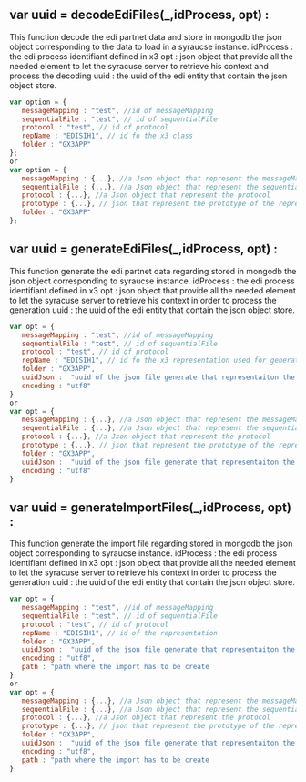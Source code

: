 ## var uuid = decodeEdiFiles(_,idProcess, opt) :
This function decode the edi partnet data and store in mongodb the json object corresponding to the data to load in a syraucse instance.
idProcess : the edi process identifiant defined in x3
opt : json object that provide all the needed element to let the syracuse server to retrieve his context and process the decoding
uuid : the uuid of the edi entity that contain the json object store.
```javascript
var option = {
   messageMapping : "test", //id of messageMapping
   sequentialFile : "test", // id of sequentialFile
   protocol : "test", // id of protocol
   repName : "EDISIH1", // id fo the x3 class
   folder : "GX3APP"
};
or
var option = {
   messageMapping : {...}, //a Json object that represent the messageMapping
   sequentialFile : {...}, //a Json object that represent the sequential File
   protocol : {...}, //a Json object that represent the protocol
   prototype : {...}, // json that represent the prototype of the representation
   folder : "GX3APP"
};
```
## var uuid = generateEdiFiles(_,idProcess, opt) :
This function generate the edi partnet data regarding stored in mongodb the json object corresponding to syraucse instance.
idProcess : the edi process identifiant defined in x3
opt : json object that provide all the needed element to let the syracuse server to retrieve his context in order to process the generation
uuid : the uuid of the edi entity that contain the json object store.
```javascript
var opt = {
   messageMapping : "test", //id of messageMapping
   sequentialFile : "test", // id of sequentialFile
   protocol : "test", // id of protocol
   repName : "EDISIH1", // id fo the x3 representation used for generation
   folder : "GX3APP",
   uuidJson :  "uuid of the json file generate that representaiton the representation",
   encoding : "utf8"
}
or
var opt = {
   messageMapping : {...}, //a Json object that represent the messageMapping
   sequentialFile : {...}, //a Json object that represent the sequential File
   protocol : {...}, //a Json object that represent the protocol
   prototype : {...}, // json that represent the prototype of the representation
   folder : "GX3APP",
   uuidJson :  "uuid of the json file generate that representaiton the representation",
   encoding : "utf8"
}
```
## var uuid = generateImportFiles(_,idProcess, opt) :
This function generate the import file regarding  stored in mongodb the json object corresponding to syraucse instance.
idProcess : the edi process identifiant defined in x3
opt : json object that provide all the needed element to let the syracuse server to retrieve his context in order to process the generation
uuid : the uuid of the edi entity that contain the json object store.
```javascript
var opt = {
   messageMapping : "test", //id of messageMapping
   sequentialFile : "test", // id of sequentialFile
   protocol : "test", // id of protocol
   repName : "EDISIH1", // id of the representation
   folder : "GX3APP",
   uuidJson :  "uuid of the json file generate that representaiton the representation",
   encoding : "utf8",
   path : "path where the import has to be create
}
or
var opt = {
   messageMapping : {...}, //a Json object that represent the messageMapping
   sequentialFile : {...}, //a Json object that represent the sequential File
   protocol : {...}, //a Json object that represent the protocol
   prototype : {...}, // json that represent the prototype of the representation
   folder : "GX3APP",
   uuidJson :  "uuid of the json file generate that representaiton the representation",
   encoding : "utf8",
   path : "path where the import has to be create
}
```
